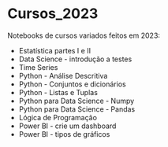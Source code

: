 # Cursos_2023
Notebooks de cursos variados feitos em 2023:

* Estatística partes I e II
* Data Science - introdução a testes
* Time Series
* Python - Análise Descritiva
* Python - Conjuntos e dicionários
* Python - Listas e Tuplas
* Python para Data Science - Numpy
* Python para Data Science - Pandas
* Lógica de Programação
* Power BI - crie um dashboard
* Power BI - tipos de gráficos
